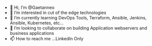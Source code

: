 - 👋 Hi, I’m @Gaetanneo
- 👀 I’m interested in cut of the edge technologies
- 🌱 I’m currently learning DevOps Tools, Terraform, Ansible, Jenkins, Ansible, Kubernetes, etc...
- 💞️ I’m looking to collaborate on building Application webservers and business applications
- 📫 How to reach me ...LinkedIn Only

<!---
Gaetanneo/Gaetanneo is a ✨ special ✨ repository because its `README.md` (this file) appears on your GitHub profile.
You can click the Preview link to take a look at your changes.
--->
